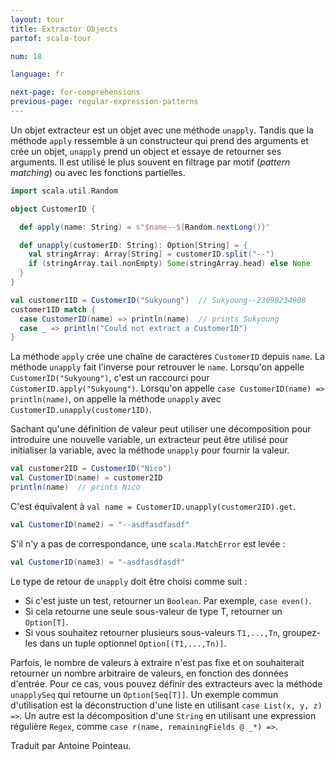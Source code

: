 ```yaml
---
layout: tour
title: Extractor Objects
partof: scala-tour

num: 18

language: fr

next-page: for-comprehensions
previous-page: regular-expression-patterns
---
```


Un objet extracteur est un objet avec une méthode `unapply`. Tandis que la méthode `apply` ressemble à un constructeur qui prend des arguments et crée un objet, `unapply` prend un object et essaye de retourner ses arguments. Il est utilisé le plus souvent en filtrage par motif (*pattern matching*) ou avec les fonctions partielles.

```scala mdoc
import scala.util.Random

object CustomerID {

  def apply(name: String) = s"$name--${Random.nextLong()}"

  def unapply(customerID: String): Option[String] = {
    val stringArray: Array[String] = customerID.split("--")
    if (stringArray.tail.nonEmpty) Some(stringArray.head) else None
  }
}

val customer1ID = CustomerID("Sukyoung")  // Sukyoung--23098234908
customer1ID match {
  case CustomerID(name) => println(name)  // prints Sukyoung
  case _ => println("Could not extract a CustomerID")
}
```

La méthode `apply` crée une chaîne de caractères `CustomerID` depuis `name`. La méthode `unapply` fait l'inverse pour retrouver le `name`. Lorsqu'on appelle `CustomerID("Sukyoung")`, c'est un raccourci pour `CustomerID.apply("Sukyoung")`. Lorsqu'on appelle `case CustomerID(name) => println(name)`, on appelle la méthode `unapply` avec `CustomerID.unapply(customer1ID)`.

Sachant qu'une définition de valeur peut utiliser une décomposition pour introduire une nouvelle variable, un extracteur peut être utilisé pour initialiser la variable, avec la méthode `unapply` pour fournir la valeur.

```scala mdoc
val customer2ID = CustomerID("Nico")
val CustomerID(name) = customer2ID
println(name)  // prints Nico
```

C'est équivalent à `val name = CustomerID.unapply(customer2ID).get`.

```scala mdoc
val CustomerID(name2) = "--asdfasdfasdf"
```

S'il n'y a pas de correspondance, une `scala.MatchError` est levée :

```scala
val CustomerID(name3) = "-asdfasdfasdf"
```

Le type de retour de `unapply` doit être choisi comme suit :

* Si c'est juste un test, retourner un `Boolean`. Par exemple, `case even()`.
* Si cela retourne une seule sous-valeur de type T, retourner un `Option[T]`.
* Si vous souhaitez retourner plusieurs sous-valeurs `T1,...,Tn`, groupez-les dans un tuple optionnel `Option[(T1,...,Tn)]`.

Parfois, le nombre de valeurs à extraire n'est pas fixe et on souhaiterait retourner un nombre arbitraire de valeurs, en fonction des données d'entrée. Pour ce cas, vous pouvez définir des extracteurs avec la méthode `unapplySeq` qui retourne un `Option[Seq[T]]`. Un exemple commun d'utilisation est la déconstruction d'une liste en utilisant `case List(x, y, z) =>`. Un autre est la décomposition d'une `String` en utilisant une expression régulière `Regex`, comme `case r(name, remainingFields @ _*) =>`.

Traduit par Antoine Pointeau.
